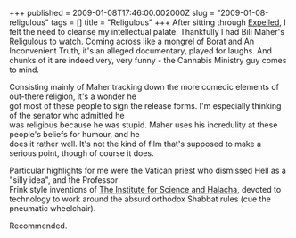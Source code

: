 +++
published = 2009-01-08T17:46:00.002000Z
slug = "2009-01-08-religulous"
tags = []
title = "Religulous"
+++
After sitting through [Expelled](http://www.expelledexposed.com/), I
felt the need to cleanse my intellectual palate. Thankfully I had Bill
Maher's Religulous to watch. Coming across like a mongrel of Borat and
An Inconvenient Truth, it's an alleged documentary, played for laughs.
And chunks of it are indeed very, very funny - the Cannabis Ministry guy
comes to mind.  
  
Consisting mainly of Maher tracking down the more comedic elements of
out-there religion, it's a wonder he  
got most of these people to sign the release forms. I'm especially
thinking of the senator who admitted he  
was religious because he was stupid. Maher uses his incredulity at these
people's beliefs for humour, and he  
does it rather well. It's not the kind of film that's supposed to make a
serious point, though of course it does.  
  
Particular highlights for me were the Vatican priest who dismissed Hell
as a "silly idea", and the Professor  
Frink style inventions of [The Institute for Science and
Halacha](http://www.scienceandhalacha.org/), devoted to technology to
work around the absurd orthodox Shabbat rules (cue the pneumatic
wheelchair).  
  
Recommended.
